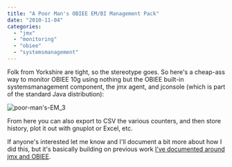 ```yaml
---
title: "A Poor Man's OBIEE EM/BI Management Pack"
date: "2010-11-04"
categories: 
  - "jmx"
  - "monitoring"
  - "obiee"
  - "systemsmanagement"
---
```


Folk from Yorkshire are tight, so the stereotype goes. So here's a cheap-ass way to monitor OBIEE 10g using nothing but the OBIEE built-in systemsmanagement component, the jmx agent, and jconsole (which is part of the standard Java distribution):

![](/images/rnm1978/poor-mans-em_3.png "poor-man's-EM_3")

From here you can also export to CSV the various counters, and then store history, plot it out with gnuplot or Excel, etc.

If anyone's interested let me know and I'll document a bit more about how I did this, but it's basically building on previous work [I've documented around jmx and OBIEE](/categories/jmx/).
